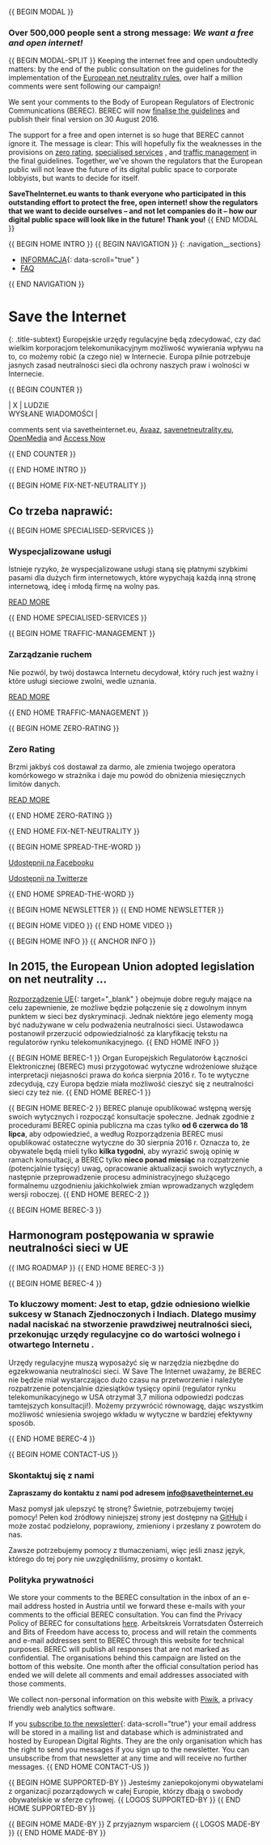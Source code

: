 {{ BEGIN MODAL }}
### Over 500,000 people sent a strong message: *We want a free and open internet!*
{{ BEGIN MODAL-SPLIT }}
Keeping the internet free and open undoubtedly matters: by the end of the public consultation on the guidelines for the implementation of the [European net neutrality rules](https://edri.org/time-to-save-the-internet/), over half a million comments were sent following our campaign!
 
We sent your comments to the Body of European Regulators of Electronic Communications (BEREC). BEREC will now [finalise the guidelines](https://edri.org/net-neutrality-european-parliament-decided-not-to-decide/) and publish their final version on 30 August 2016.
 
The support for a free and open internet is so huge that BEREC cannot ignore it. The message is clear: This will hopefully fix the weaknesses in the provisions on [zero rating](https://edri.org/zero-rating-why-dangerous-for-our-rights-freedoms), [specialised services](https://edri.org/specialised-services-make-break-issue-open-internet/) , and [traffic management](https://edri.org/traffic-management-where-risks-online-discrimination/) in the final guidelines. Together, we've shown the regulators that the European public will not leave the future of its digital public space to corporate lobbyists, but wants to decide for itself. 

**SaveTheInternet.eu wants to thank everyone who participated in this outstanding effort to protect the free, open internet!  show the regulators that we want to decide ourselves – and not let companies do it – how our digital public space will look like in the future! Thank you!**
{{ END MODAL }}

{{ BEGIN HOME INTRO }}
{{ BEGIN NAVIGATION }}
{: .navigation__sections}
- [INFORMACJA](#info){: data-scroll="true" }
- [FAQ](faq)

{{ END NAVIGATION }}

# Save the Internet

{: .title-subtext}
Europejskie urzędy regulacyjne będą zdecydować, czy dać wielkim korporacjom telekomunikacyjnym możliwość wywierania wpływu na to, co możemy robić (a czego nie) w Internecie. Europa pilnie potrzebuje jasnych zasad neutralności sieci
dla ochrony naszych praw i wolności w Internecie.

{{ BEGIN COUNTER }}

| X | LUDZIE <br> WYSŁANE WIADOMOŚCI |

comments sent via savetheinternet.eu, [Avaaz](https://secure.avaaz.org/en/save_the_internet_eu_loc_2016/), [savenetneutrality.eu](https://actionnetwork.org/petitions/save-eu-net-neutrality), [OpenMedia](https://act.openmedia.org/TollBooth/) and [Access Now](https://act.accessnow.org/ea-action/action?ea.client.id=1921&ea.campaign.id=51950)

{{ END COUNTER }}

{{ END HOME INTRO }}

{{ BEGIN HOME FIX-NET-NEUTRALITY }}

## Co trzeba naprawić:

{{ BEGIN HOME SPECIALISED-SERVICES }}

### Wyspecjalizowane usługi

Istnieje ryzyko, że wyspecjalizowane usługi staną się płatnymi szybkimi pasami dla dużych firm internetowych, które wypychają każdą inną stronę internetową, ideę i młodą firmę na wolny pas.

[READ MORE](faq/#what-are-specialised-services)

{{ END HOME SPECIALISED-SERVICES }}

{{ BEGIN HOME TRAFFIC-MANAGEMENT }}

### Zarządzanie ruchem

Nie pozwól, by twój dostawca Internetu decydował, który ruch jest ważny i które usługi sieciowe zwolni, wedle uznania.

[READ MORE](faq/#what-is-traffic-management)

{{ END HOME TRAFFIC-MANAGEMENT }}

{{ BEGIN HOME ZERO-RATING }}

### Zero Rating

Brzmi jakbyś coś dostawał za darmo, ale zmienia twojego operatora komórkowego w strażnika i daje mu powód do obniżenia miesięcznych limitów danych.

[READ MORE](faq/#what-is-zero-rating)

{{ END HOME ZERO-RATING }}

{{ END HOME FIX-NET-NEUTRALITY }}

{{ BEGIN HOME SPREAD-THE-WORD }}

[Udostępnij na Facebooku](http://www.facebook.com/sharer.php?u=https://savetheinternet.eu/pl/)

[Udostępnij na Twitterze](https://twitter.com/intent/tweet?text=What%0Aif%0Athey%0Amade%0AEurope%27s%0Ainternet%0Aso%0Aslow%2C%0Aevery%0Atweet%0Aloaded%0Aslowly%0Alike%0Athis%3F%0ADon%27t%20let%20them%3A%0Ahttps%3A%2F%2Fwww.savetheinternet.eu%2F)

{{ END HOME SPREAD-THE-WORD }}

{{ BEGIN HOME NEWSLETTER }}
{{ END HOME NEWSLETTER }}

{{ BEGIN HOME VIDEO }}
{{ END HOME VIDEO }}

{{ BEGIN HOME INFO }}
{{ ANCHOR INFO }}
## In 2015, the European Union adopted legislation on net neutrality ...

[Rozporządzenie UE](http://eur-lex.europa.eu/legal-content/EN/TXT/?uri=CELEX:32015R2120){: target="_blank" } obejmuje dobre reguły mające na celu zapewnienie, że możliwe będzie połączenie się z dowolnym innym punktem w sieci bez dyskryminacji. Jednak niektóre jego elementy mogą być nadużywane w celu podważenia neutralności sieci. Ustawodawca postanowił przerzucić odpowiedzialność za klaryfikację tekstu na regulatorów rynku telekomunikacyjnego.
{{ END HOME INFO }}


{{ BEGIN HOME BEREC-1 }}
Organ Europejskich Regulatorów Łączności Elektronicznej (BEREC) musi przygotować wytyczne wdrożeniowe służące interpretacji niejasności prawa do końca sierpnia 2016 r. To te wytyczne zdecydują, czy Europa będzie miała możliwość cieszyć się z neutralności sieci czy też nie.
{{ END HOME BEREC-1 }}

{{ BEGIN HOME BEREC-2 }}
BEREC planuje opublikować wstępną wersję swoich wytycznych i rozpocząć konsultacje społeczne. Jednak zgodnie z procedurami BEREC opinia publiczna ma czas tylko __od 6 czerwca do 18 lipca__, aby odpowiedzieć, a według Rozporządzenia BEREC musi opublikować ostateczne wytyczne do 30 sierpnia 2016 r. Oznacza to, że obywatele będą mieli tylko __kilka tygodni__, aby wyrazić swoją opinię w ramach konsultacji, a BEREC tylko __nieco ponad miesiąc__ na rozpatrzenie (potencjalnie tysięcy) uwag, opracowanie aktualizacji swoich wytycznych, a następnie przeprowadzenie procesu administracyjnego służącego formalnemu uzgodnieniu jakichkolwiek zmian wprowadzanych względem wersji roboczej.
{{ END HOME BEREC-2 }}

{{ BEGIN HOME BEREC-3 }}
## Harmonogram postępowania w sprawie neutralności sieci w UE
{{ IMG ROADMAP }}
{{ END HOME BEREC-3 }}

{{ BEGIN HOME BEREC-4 }}
### __To kluczowy moment: Jest to etap, gdzie odniesiono wielkie sukcesy w Stanach Zjednoczonych i Indiach. Dlatego musimy nadal naciskać na stworzenie prawdziwej neutralności sieci, przekonując urzędy regulacyjne co do wartości wolnego i otwartego Internetu .__

Urzędy regulacyjne muszą wyposażyć się w narzędzia niezbędne do egzekwowania neutralności sieci. W Save The Internet uważamy, że BEREC nie będzie miał wystarczająco dużo czasu na przetworzenie i należyte rozpatrzenie potencjalnie dziesiątków tysięcy opinii (regulator rynku telekomunikacyjnego w USA otrzymał 3,7 miliona odpowiedzi podczas tamtejszych konsultacji!). Możemy przywrócić równowagę, dając wszystkim możliwość wniesienia swojego wkładu w wytyczne w bardziej efektywny sposób.

{{ END HOME BEREC-4 }}

{{ BEGIN HOME CONTACT-US }}
### Skontaktuj się z nami

__Zapraszamy do kontaktu z nami pod adresem [info@savetheinternet.eu](mailto:info@savetheinternet.eu)__

Masz pomysł jak ulepszyć tę stronę? Świetnie, potrzebujemy twojej pomocy! Pełen kod źródłowy niniejszej strony jest dostępny na [GitHub](https://github.com/Netzfreiheit/STI-UI) i może zostać podzielony, poprawiony, zmieniony i przesłany z powrotem do nas.

Zawsze potrzebujemy pomocy z tłumaczeniami, więc jeśli znasz język, którego do tej pory nie uwzględniliśmy, prosimy o kontakt.

### Polityka prywatności

We store your comments to the BEREC consultation in the inbox of an e-mail address hosted in Austria until we forward these e-mails with your comments to the official BEREC consultation. You can find the Privacy Policy of BEREC for consultations [here](http://berec.europa.eu/eng/document_register/subject_matter/berec_office/download/0/4615-privacy-statement-berec-office-policy-do_0.pdf). Arbeitskreis Vorratsdaten Österreich and Bits of Freedom have access to, process and will retain the comments and e-mail addresses sent to BEREC through this website for technical purposes. BEREC will publish all responses that are not marked as confidential. The organisations behind this campaign are listed on the bottom of this website. One month after the official consultation period has ended we will delete all comments and email addresses associated with those comments.

We collect non-personal information on this website with [Piwik](https://piwik.org/), a privacy friendly web analytics software.

If you [subscribe to the newsletter](#subscribe-to-newsletter){: data-scroll="true"} your email address will be stored in a mailing list and database which is administrated and hosted by European Digital Rights. They are the only organisation which has the right to send you messages if you sign up to the newsletter. You can unsubscribe from that newsletter at any time and will receive no further messages.
{{ END HOME CONTACT-US }}

{{ BEGIN HOME SUPPORTED-BY }}
Jesteśmy zaniepokojonymi obywatelami z organizacji pozarządowych w całej Europie, którzy dbają o swobody obywatelskie w sferze cyfrowej.
{{ LOGOS SUPPORTED-BY }}
{{ END HOME SUPPORTED-BY }}

{{ BEGIN HOME MADE-BY }}
Z przyjaznym wsparciem
{{ LOGOS MADE-BY }}
{{ END HOME MADE-BY }}
